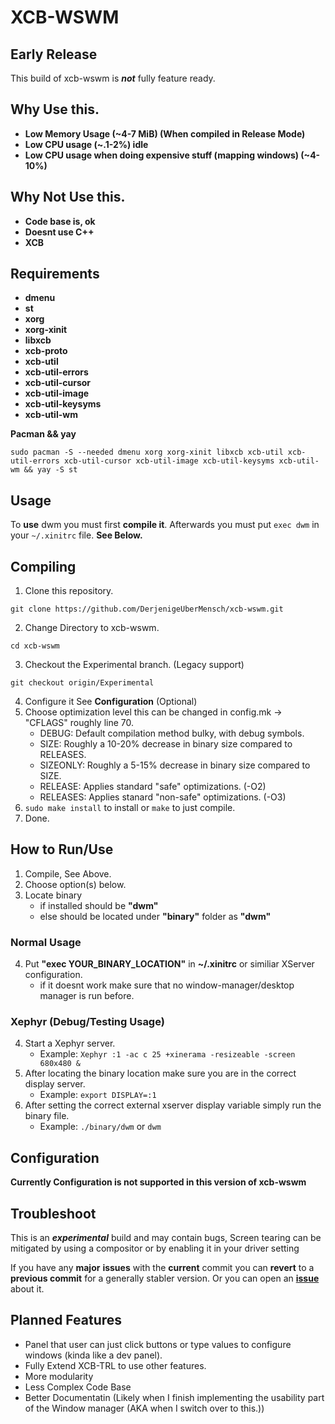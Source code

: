 # XCB-WSWM

## Early Release
This build of xcb-wswm is ***not*** fully feature ready.

## Why Use this.
- **Low Memory Usage (~4-7 MiB) (When compiled in Release Mode)**
- **Low CPU usage (~.1-2%) idle**
- **Low CPU usage when doing expensive stuff (mapping windows) (~4-10%)**

## Why Not Use this.
- **Code base is, ok**
- **Doesnt use C++**
- **XCB**

## Requirements
- **dmenu**
- **st**
- **xorg**
- **xorg-xinit**
- **libxcb**
- **xcb-proto**
- **xcb-util**
- **xcb-util-errors**
- **xcb-util-cursor**
- **xcb-util-image**
- **xcb-util-keysyms**
- **xcb-util-wm**

**Pacman && yay**
```
sudo pacman -S --needed dmenu xorg xorg-xinit libxcb xcb-util xcb-util-errors xcb-util-cursor xcb-util-image xcb-util-keysyms xcb-util-wm && yay -S st
```

## Usage 
To **use** dwm you must first **compile it**.
Afterwards you must put `exec dwm` in your `~/.xinitrc` file. **See Below.**


## Compiling
1. Clone this repository.
```
git clone https://github.com/DerjenigeUberMensch/xcb-wswm.git
```
2. Change Directory to xcb-wswm.
```
cd xcb-wswm
```
3. Checkout the Experimental branch. (Legacy support)
```
git checkout origin/Experimental
```
4. Configure it See **Configuration** (Optional)
5. Choose optimization level this can be changed in config.mk -> "CFLAGS" roughly line 70.
     - DEBUG: Default compilation method bulky, with debug symbols.
     - SIZE:  Roughly a 10-20% decrease in binary size compared to RELEASES.
     - SIZEONLY: Roughly a 5-15% decrease in binary size compared to SIZE.
     - RELEASE: Applies standard "safe" optimizations. (-O2)
     - RELEASES: Applies stanard "non-safe" optimizations. (-O3)
7. `sudo make install` to install or `make` to just compile.
8. Done.

## How to Run/Use
1. Compile, See Above.
2. Choose option(s) below.
3. Locate binary 
    - if installed should be **"dwm"**
    - else should be located under **"binary"** folder as **"dwm"**

### Normal Usage
4. Put **"exec YOUR_BINARY_LOCATION"** in **~/.xinitrc** or similiar XServer configuration.
    - if it doesnt work make sure that no window-manager/desktop manager is run before.

### Xephyr (Debug/Testing Usage)
4. Start a Xephyr server.
    - Example: `Xephyr :1 -ac c 25 +xinerama -resizeable -screen 680x480 &`
5. After locating the binary location make sure you are in the correct display server.
    - Example: `export DISPLAY=:1`
6. After setting the correct external xserver display variable simply run the binary file.
    - Example: `./binary/dwm` or `dwm`

## Configuration

****Currently Configuration is not supported in this version of xcb-wswm****

## Troubleshoot
This is an **_experimental_** build and may contain bugs,
Screen tearing can be mitigated by using a compositor or by enabling it in your driver setting

If you have any **major** **issues** with the **current** commit you can **revert** to a **previous commit** for a generally stabler version.
Or you can open an **[issue](https://github.com/DerjenigeUberMensch/xcb-wswm/issues)** about it.

## Planned Features
- Panel that user can just click buttons or type values to configure windows (kinda like a dev panel).
- Fully Extend XCB-TRL to use other features.
- More modularity 
- Less Complex Code Base
- Better Documentatin (Likely when I finish implementing the usability part of the Window manager (AKA when I switch over to this.))
